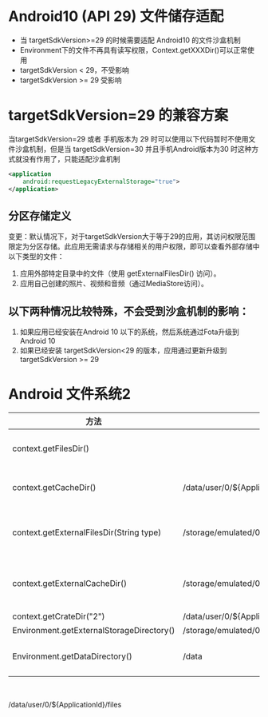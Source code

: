 # Android10 (API 29) 文件储存适配
* 当 targetSdkVersion>=29 的时候需要适配 Android10 的文件沙盒机制
* Environment下的文件不再具有读写权限，Context.getXXXDir()可以正常使用
* targetSdkVersion < 29，不受影响
* targetSdkVersion >= 29 受影响

# targetSdkVersion=29 的兼容方案 
当targetSdkVersion=29 或者 手机版本为 29 时可以使用以下代码暂时不使用文件沙盒机制，但是当 targetSdkVersion=30 并且手机Android版本为30 时这种方式就没有作用了，只能适配沙盒机制
```xml
<application
    android:requestLegacyExternalStorage="true">
</application>
```
## 分区存储定义
变更：默认情况下，对于targetSdkVersion大于等于29的应用，其访问权限范围限定为分区存储。此应用无需请求与存储相关的用户权限，即可以查看外部存储中以下类型的文件：
1. 应用外部特定目录中的文件（使用 getExternalFilesDir() 访问）。
2. 应用自己创建的照片、视频和音频（通过MediaStore访问）。

## 以下两种情况比较特殊，不会受到沙盒机制的影响：
1. 如果应用已经安装在Android 10 以下的系统，然后系统通过Fota升级到Android 10
2. 如果已经安装 targetSdkVersion<29 的版本，应用通过更新升级到 targetSdkVersion >= 29

# Android 文件系统2

|方法|路径|描述|
|--|--|--|
|context.getFilesDir()||对应应用详情里面的"清除数据";App卸载后清除|
|context.getCacheDir() | /data/user/0/${ApplicationId}/cache|对应应用详情里面的"清除缓存";App卸载后清除|
|context.getExternalFilesDir(String type)|/storage/emulated/0/Android/data/${ApplicationId}/files| 一般放一些长时间保存的数据;对应应用详情里面的"清除数据";App卸载后清除|
|context.getExternalCacheDir()|/storage/emulated/0/Android/data/${ApplicationId}/cache|一般存放临时缓存数据;对应应用详情里面的"清除缓存";App卸载后清除|
|context.getCrateDir("2")|/data/user/0/${ApplicationId}/crates/2|箱|
|Environment.getExternalStorageDirectory()|/storage/emulated/0|/storage/emulated/0|与APP无关的共用区域，Android10引入沙盒机制后不能再使用;没有对应的清除选项;App卸载不影响|   
|Environment.getDataDirectory()|/data|与APP无关的共用区域;没有对应的清除选项;App卸载不影响|    
                            



/data/user/0/${ApplicationId}/files